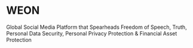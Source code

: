 # WEON
Global Social Media Platform that Spearheads Freedom of Speech, Truth, Personal Data Security, Personal Privacy Protection &amp; Financial Asset Protection
